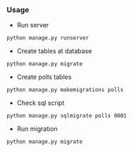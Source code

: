 ### Usage

* Run server
```
python manage.py runserver
```

* Create tables at database
```
python manage.py migrate
```

* Create polls tables
```
python manage.py makemigrations polls
```

* Check sql script
```
python manage.py sqlmigrate polls 0001
```

* Run migration
```
python manage.py migrate
```
